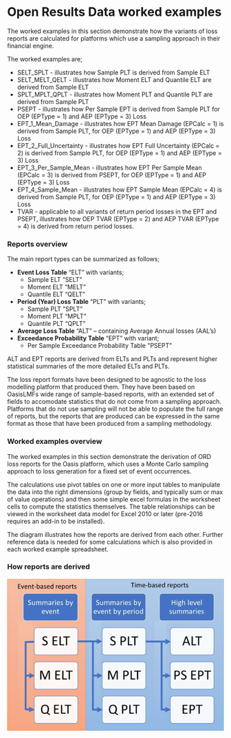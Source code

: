 # Open Results Data worked examples

The worked examples in this section demonstrate how the variants of loss reports are calculated for platforms which use a sampling approach in their financial engine.
        
The worked examples are;

* SELT_SPLT - illustrates how Sample PLT is derived from Sample ELT
* SELT_MELT_QELT - illustrates how Moment ELT and Quantile ELT are derived from Sample ELT
* SPLT_MPLT_QPLT - illustrates how Moment PLT and Quantile PLT are derived from Sample PLT
* PSEPT - illustrates how Per Sample EPT is derived from Sample PLT for OEP (EPType = 1) and AEP (EPType = 3) Loss
* EPT_1_Mean_Damage - illustrates how EPT Mean Damage (EPCalc = 1) is derived from Sample PLT, for OEP (EPType = 1) and AEP (EPType = 3) Loss
* EPT_2_Full_Uncertainty - illustrates how EPT Full Uncertainty (EPCalc = 2) is derived from Sample PLT, for OEP (EPType = 1) and AEP (EPType = 3) Loss
* EPT_3_Per_Sample_Mean - illustrates how EPT Per Sample Mean (EPCalc = 3) is derived from PSEPT, for OEP (EPType = 1) and AEP (EPType = 3) Loss
* EPT_4_Sample_Mean - illustrates how EPT Sample Mean (EPCalc = 4) is derived from Sample PLT, for OEP (EPType = 1) and AEP (EPType = 3) Loss
* TVAR - applicable to all variants of return period losses in the EPT and PSEPT, illustrates how OEP TVAR (EPType = 2) and AEP TVAR (EPType = 4) is derived from return period losses.
                                                                                                           
### Reports overview

The main report types can be summarized as follows;
* **Event Loss Table** “ELT” with variants;
	* Sample ELT “SELT”
	* Moment ELT “MELT”
	* Quantile ELT “QELT”
* **Period (Year) Loss Table** “PLT” with variants;
	* Sample PLT “SPLT”
	* Moment PLT “MPLT”
	* Quantile PLT “QPLT”
* **Average Loss Table** “ALT” – containing Average Annual losses (AAL’s)
* **Exceedance Probability Table** “EPT” with variant;
	* Per Sample Exceedance Probability Table "PSEPT"

ALT and EPT reports are derived from ELTs and PLTs and represent higher statistical summaries of the more detailed ELTs and PLTs.

The loss report formats have been designed to be agnostic to the loss modelling platform that produced them. They have been based on OasisLMFs wide range of sample-based reports, with an extended set of fields to accomodate statistics that do not come from a sampling approach. Platforms that do not use sampling will not be able to populate the full range of reports, but the reports that are produced can be expressed in the same format as those that have been produced from a sampling methodology.

### Worked examples overview

The worked examples in this section demonstrate the derivation of ORD loss reports for the Oasis platform, which uses a Monte Carlo sampling approach to loss generation for a fixed set of event occurrences. 

The calculations use pivot tables on one or more input tables to manipulate the data into the right dimensions (group by fields, and typically sum or max of value operations) and then some simple excel formulas in the worksheet cells to compute the statistics themselves. The table relationships can be viewed in the worksheet data model for Excel 2010 or later (pre-2016 requires an add-in to be installed).

The diagram illustrates how the reports are derived from each other. Further reference data is needed for some calculations which is also provided in each worked example spreadsheet.

### How reports are derived
![alt text](overview.jpg "Reports overview")


